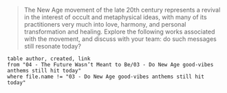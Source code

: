 > The New Age movement of the late 20th century represents a revival in the interest of occult and metaphysical ideas, with many of its practitioners very much into love, harmony, and personal transformation and healing. Explore the following works associated with the movement, and discuss with your team: do such messages still resonate today?

```dataview
table author, created, link
from "04 - The Future Wasn’t Meant to Be/03 - Do New Age good-vibes anthems still hit today"
where file.name != "03 - Do New Age good-vibes anthems still hit today"
```
